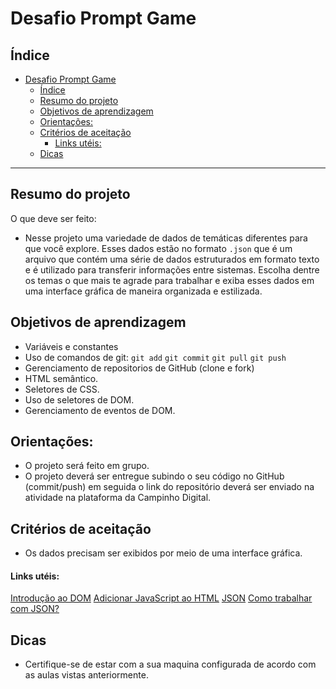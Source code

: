 # Desafio Prompt Game

## Índice

- [Desafio Prompt Game](#desafio-prompt-game)
  - [Índice](#índice)
  - [Resumo do projeto](#resumo-do-projeto)
  - [Objetivos de aprendizagem](#objetivos-de-aprendizagem)
  - [Orientações:](#orientações)
  - [Critérios de aceitação](#critérios-de-aceitação)
      - [Links utéis:](#links-utéis)
  - [Dicas](#dicas)

***

## Resumo do projeto

O que deve ser feito: 

- Nesse projeto uma variedade de dados de temáticas diferentes para que você explore. Esses dados estão no formato `.json`  que é um arquivo que contém uma série de dados estruturados em formato texto e é utilizado para transferir informações entre sistemas. Escolha dentre os temas o que mais te agrade para trabalhar e exiba esses dados em uma interface gráfica de maneira organizada e estilizada. 
  


## Objetivos de aprendizagem
  
- Variáveis e constantes 
- Uso de comandos de git: `git add` `git commit` `git pull` `git push`
- Gerenciamento de repositorios de GitHub (clone e fork)
- HTML semântico.
- Seletores de CSS.
- Uso de seletores de DOM.
- Gerenciamento de eventos de DOM.

## Orientações:

- O projeto será feito em grupo.
- O projeto deverá ser entregue subindo o seu código no GitHub (commit/push) em seguida o link do repositório deverá ser enviado na atividade na plataforma da Campinho Digital. 

## Critérios de aceitação

- Os dados precisam ser exibidos por meio de uma interface gráfica. 



#### Links utéis:
[Introdução ao DOM](https://developer.mozilla.org/pt-BR/docs/Web/API/Document_Object_Model/Introduction)
[Adicionar JavaScript ao HTML](https://www.hostinger.com.br/tutoriais/como-adicionar-javascript-no-html)
[JSON](https://www.google.com/search?q=o+que+%C3%A9+json&oq=O+QUE+%C3%89+JSON&aqs=chrome.0.69i59j0i512l6j69i60.1993j0j7&sourceid=chrome&ie=UTF-8)
[Como trabalhar com JSON?](https://developer.mozilla.org/pt-BR/docs/Learn/JavaScript/Objects/JSON)

## Dicas

- Certifique-se de estar com a sua maquina configurada de acordo com as aulas vistas anteriormente.




